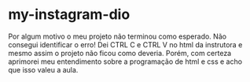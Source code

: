 # my-instagram-dio

Por algum motivo o meu projeto não terminou como esperado. Não consegui identificar o erro! Dei CTRL C e CTRL V no html da instrutora e mesmo assim o projeto não ficou como deveria. Porém, com certeza aprimorei meu entendimento sobre a programação de html e css e acho que isso valeu a aula. 
